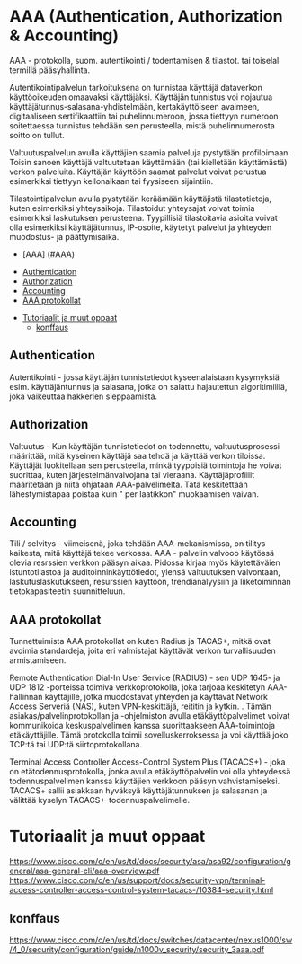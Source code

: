 # AAA (Authentication, Authorization & Accounting)

AAA - protokolla, suom. autentikointi / todentamisen & tilastot. tai toiselal termillä pääsyhallinta. 

Autentikointipalvelun tarkoituksena on tunnistaa käyttäjä dataverkon käyttöoikeuden omaavaksi käyttäjäksi. Käyttäjän tunnistus voi nojautua käyttäjätunnus-salasana-yhdistelmään, kertakäyttöiseen avaimeen, digitaaliseen sertifikaattiin tai puhelinnumeroon, jossa tiettyyn numeroon soitettaessa tunnistus tehdään sen perusteella, mistä puhelinnumerosta soitto on tullut.

Valtuutuspalvelun avulla käyttäjien saamia palveluja pystytään profiloimaan. Toisin sanoen käyttäjä valtuutetaan käyttämään (tai kielletään käyttämästä) verkon palveluita. Käyttäjän käyttöön saamat palvelut voivat perustua esimerkiksi tiettyyn kellonaikaan tai fyysiseen sijaintiin.

Tilastointipalvelun avulla pystytään keräämään käyttäjistä tilastotietoja, kuten esimerkiksi yhteysaikoja. Tilastoidut yhteysajat voivat toimia esimerkiksi laskutuksen perusteena. Tyypillisiä tilastoitavia asioita voivat olla esimerkiksi käyttäjätunnus, IP-osoite, käytetyt palvelut ja yhteyden muodostus- ja päättymisaika.

- [AAA] (#AAA)
 * [Authentication](#Authentication)
 * [Authorization](#Authorization)
 * [Accounting](#Accounting)
 * [AAA protokollat](#AAA-protokollat)
- [Tutoriaalit ja muut oppaat](#Tutoriaalit-ja-muut-oppaat)
  * [konffaus](#konffaus)

## Authentication
Autentikointi - jossa käyttäjän tunnistetiedot kyseenalaistaan kysymyksiä esim. käyttäjäntunnus ja salasana, jotka on salattu hajautettun algoritimilllä, joka vaikeuttaa hakkerien sieppaamista. 

## Authorization
Valtuutus - Kun käyttäjän tunnistetiedot on todennettu, valtuutusprosessi määrittää, mitä kyseinen käyttäjä saa tehdä ja käyttää verkon tiloissa. Käyttäjät luokitellaan sen perusteella, minkä tyyppisiä toimintoja he voivat suorittaa, kuten järjestelmänvalvojana tai vieraana. Käyttäjäprofiilit määritetään ja niitä ohjataan AAA-palvelimelta. Tätä keskitettään lähestymistapaa poistaa kuin " per laatikkon" muokaamisen vaivan.

## Accounting
Tili / selvitys - viimeisenä, joka tehdään AAA-mekanismissa, on tilitys kaikesta, mitä käyttäjä tekee verkossa. AAA - palvelin valvooo käytössä olevia resrssien verkkon pääsyn aikaa. Pidossa kirjaa myös käytettäväien istuntotilastoa ja auditoinninkäyttötiedot, ylensä valtuutuksen valvontaan, laskutuslaskutukseen, resurssien käyttöön, trendianalyysiin ja liiketoiminnan tietokapasiteetin suunnitteluun.

## AAA protokollat

Tunnettuimista AAA protokollat on kuten Radius ja TACAS+, mitkä ovat avoimia standardeja, joita eri valmistajat käyttävät verkon turvallisuuden armistamiseen.

Remote Authentication Dial-In User Service (RADIUS) - sen UDP 1645- ja UDP 1812 -porteissa toimiva verkkoprotokolla, joka tarjoaa keskitetyn AAA-hallinnan käyttäjille, jotka muodostavat yhteyden ja käyttävät Network Access Serveriä (NAS), kuten VPN-keskittäjä, reititin ja kytkin. . Tämän asiakas/palvelinprotokollan ja -ohjelmiston avulla etäkäyttöpalvelimet voivat kommunikoida keskuspalvelimen kanssa suorittaakseen AAA-toimintoja etäkäyttäjille. Tämä protokolla toimii sovelluskerroksessa ja voi käyttää joko TCP:tä tai UDP:tä siirtoprotokollana.

Terminal Access Controller Access-Control System Plus (TACACS+) - joka on etätodennusprotokolla, jonka avulla etäkäyttöpalvelin voi olla yhteydessä todennuspalvelimen kanssa käyttäjien verkkoon pääsyn vahvistamiseksi. TACACS+ sallii asiakkaan hyväksyä käyttäjätunnuksen ja salasanan ja välittää kyselyn TACACS+-todennuspalvelimelle.

# Tutoriaalit ja muut oppaat <br>
https://www.cisco.com/c/en/us/td/docs/security/asa/asa92/configuration/general/asa-general-cli/aaa-overview.pdf <br>
https://www.cisco.com/c/en/us/support/docs/security-vpn/terminal-access-controller-access-control-system-tacacs-/10384-security.html


## konffaus
https://www.cisco.com/c/en/us/td/docs/switches/datacenter/nexus1000/sw/4_0/security/configuration/guide/n1000v_security/security_3aaa.pdf
